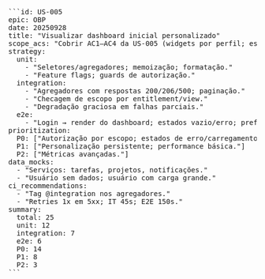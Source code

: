 <pre>```id: US-005
epic: OBP
date: 20250928
title: "Visualizar dashboard inicial personalizado"
scope_acs: "Cobrir AC1–AC4 da US-005 (widgets por perfil; estados; persistência; isolamento de dados)."
strategy:
  unit:
    - "Seletores/agregadores; memoização; formatação."
    - "Feature flags; guards de autorização."
  integration:
    - "Agregadores com respostas 200/206/500; paginação."
    - "Checagem de escopo por entitlement/view."
    - "Degradação graciosa em falhas parciais."
  e2e:
    - "Login → render do dashboard; estados vazio/erro; preferencias persistem."
prioritization:
  P0: ["Autorização por escopo; estados de erro/carregamento."]
  P1: ["Personalização persistente; performance básica."]
  P2: ["Métricas avançadas."]
data_mocks:
  - "Serviços: tarefas, projetos, notificações."
  - "Usuário sem dados; usuário com carga grande."
ci_recommendations:
  - "Tag @integration nos agregadores."
  - "Retries 1x em 5xx; IT 45s; E2E 150s."
summary:
  total: 25
  unit: 12
  integration: 7
  e2e: 6
  P0: 14
  P1: 8
  P2: 3
```</pre>
